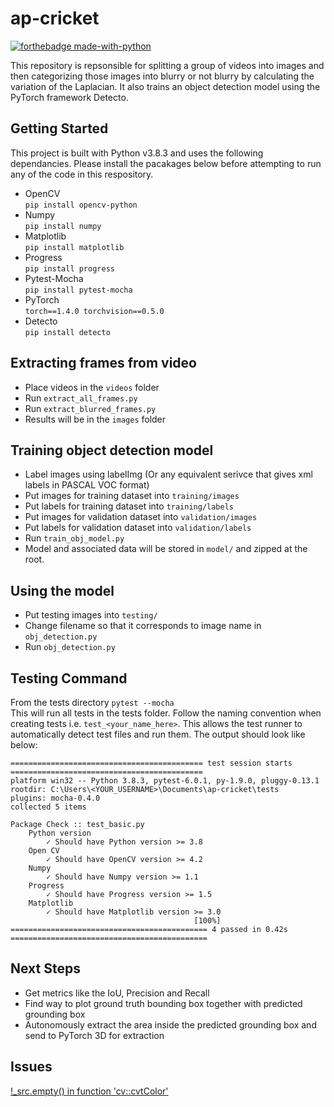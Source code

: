 # ap-cricket

[![forthebadge made-with-python](http://ForTheBadge.com/images/badges/made-with-python.svg)](https://www.python.org/)

This repository is repsonsible for splitting a group of videos into images and then categorizing those images into blurry or not blurry by calculating the variation of the Laplacian.
It also trains an object detection model using the PyTorch framework Detecto.

## Getting Started

This project is built with Python v3.8.3 and uses the following dependancies. Please install the pacakages below before attempting to run any of the code in this respository.

- OpenCV  
    `pip install opencv-python`  
- Numpy  
    `pip install numpy`  
- Matplotlib  
    `pip install matplotlib`  
- Progress  
    `pip install progress`  
- Pytest-Mocha  
    `pip install pytest-mocha`
- PyTorch  
    `torch==1.4.0 torchvision==0.5.0`
- Detecto  
    `pip install detecto`

## Extracting frames from video

- Place videos in the `videos` folder
- Run `extract_all_frames.py`
- Run `extract_blurred_frames.py`
- Results will be in the `images` folder

## Training object detection model

- Label images using labelImg (Or any equivalent serivce that gives xml labels in PASCAL VOC format)
- Put images for training dataset into `training/images`
- Put labels for training dataset into `training/labels`
- Put images for validation dataset into `validation/images`
- Put labels for validation dataset into `validation/labels`
- Run `train_obj_model.py`
- Model and associated data will be stored in `model/` and zipped at the root.

## Using the model

- Put testing images into `testing/`
- Change filename so that it corresponds to image name in `obj_detection.py`
- Run `obj_detection.py`

## Testing Command

From the tests directory  ```pytest --mocha```  
This will run all tests in the tests folder. Follow the naming convention when creating tests i.e. ```test_<your_name_here>```. This allows the test runner to automatically detect test files and run them. The output should look like below:

```text
=========================================== test session starts ===========================================
platform win32 -- Python 3.8.3, pytest-6.0.1, py-1.9.0, pluggy-0.13.1
rootdir: C:\Users\<YOUR_USERNAME>\Documents\ap-cricket\tests
plugins: mocha-0.4.0
collected 5 items

Package Check :: test_basic.py
    Python version
        ✓ Should have Python version >= 3.8
    Open CV
        ✓ Should have OpenCV version >= 4.2
    Numpy
        ✓ Should have Numpy version >= 1.1
    Progress
        ✓ Should have Progress version >= 1.5
    Matplotlib
        ✓ Should have Matplotlib version >= 3.0
                                         [100%]
============================================ 4 passed in 0.42s ============================================
```

## Next Steps

- Get metrics like the IoU, Precision and Recall
- Find way to plot ground truth bounding box together with predicted grounding box
- Autonomously extract the area inside the predicted grounding box and send to PyTorch 3D for extraction

## Issues

[!_src.empty() in function 'cv::cvtColor'](https://github.com/alankbi/detecto/issues/54)